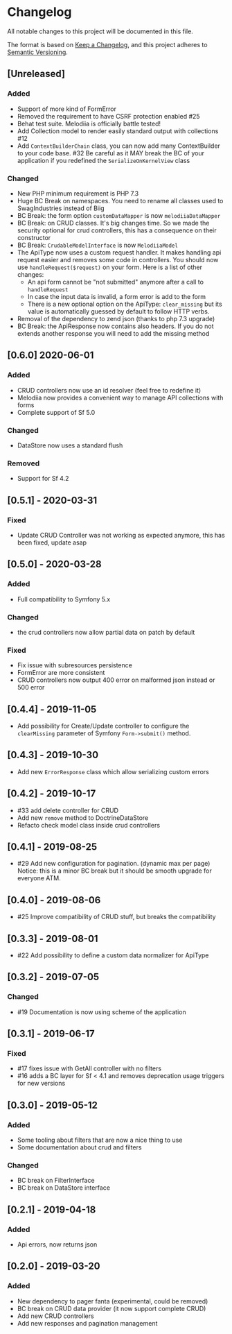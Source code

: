 # Changelog
All notable changes to this project will be documented in this file.

The format is based on [Keep a Changelog](https://keepachangelog.com/en/1.0.0/),
and this project adheres to [Semantic Versioning](https://semver.org/spec/v2.0.0.html).

## [Unreleased]

### Added
- Support of more kind of FormError
- Removed the requirement to have CSRF protection enabled #25
- Behat test suite. Melodiia is officially battle tested!
- Add Collection model to render easily standard output with collections #12
- Add `ContextBuilderChain` class, you can now add many ContextBuilder to your code base. #32
  Be careful as it MAY break the BC of your application if you redefined the `SerializeOnKernelView` class

### Changed
- New PHP minimum requirement is PHP 7.3
- Huge BC Break on namespaces. You need to rename all classes used to SwagIndustries instead of Biig
- BC Break: the form option `customDataMapper` is now `melodiiaDataMapper`
- BC Break: on CRUD classes. It's big changes time. So we made the security optional for crud controllers, this has a
  consequence on their constructor
- BC Break: `CrudableModelInterface` is now `MelodiiaModel`
- The ApiType now uses a custom request handler. It makes handling api request easier and removes some code
  in controllers. You should now use `handleRequest($request)` on your form. Here is a list of other changes:
    - An api form cannot be "not submitted" anymore after a call to `handleRequest`
    - In case the input data is invalid, a form error is add to the form
    - There is a new optional option on the ApiType: `clear_missing` but its value is automatically guessed by default
      to follow HTTP verbs.
- Removal of the dependency to zend json (thanks to php 7.3 upgrade)
- BC Break: the ApiResponse now contains also headers. If you do not extends another response you will need to add the missing method

## [0.6.0] 2020-06-01
### Added
- CRUD controllers now use an id resolver (feel free to redefine it)
- Melodiia now provides a convenient way to manage API collections with forms
- Complete support of Sf 5.0 

### Changed
- DataStore now uses a standard flush

### Removed
- Support for Sf 4.2

## [0.5.1] - 2020-03-31
### Fixed
- Update CRUD Controller was not working as expected anymore, this has been fixed, update asap

## [0.5.0] - 2020-03-28
### Added
- Full compatibility to Symfony 5.x

### Changed
- the crud controllers now allow partial data on patch by default

### Fixed
- Fix issue with subresources persistence
- FormError are more consistent
- CRUD controllers now output 400 error on malformed json instead or 500 error

## [0.4.4] - 2019-11-05
- Add possibility for Create/Update controller to configure the `clearMissing` parameter of Symfony `Form->submit()` method.

## [0.4.3] - 2019-10-30
- Add new `ErrorResponse` class which allow serializing custom errors

## [0.4.2] - 2019-10-17
- #33 add delete controller for CRUD
- Add new `remove` method to DoctrineDataStore
- Refacto check model class inside crud controllers

## [0.4.1] - 2019-08-25
- #29 Add new configuration for pagination. (dynamic max per page)
  Notice: this is a minor BC break but it should be smooth upgrade for everyone ATM.

## [0.4.0] - 2019-08-06
- #25 Improve compatibility of CRUD stuff, but breaks the compatibility

## [0.3.3] - 2019-08-01
- #22 Add possibility to define a custom data normalizer for ApiType 

## [0.3.2] - 2019-07-05
### Changed
- #19 Documentation is now using scheme of the application

## [0.3.1] - 2019-06-17
### Fixed
- #17 fixes issue with GetAll controller with no filters
- #16 adds a BC layer for Sf < 4.1 and removes deprecation usage triggers for new versions

## [0.3.0] - 2019-05-12
### Added
- Some tooling about filters that are now a nice thing to use
- Some documentation about crud and filters

### Changed
- BC break on FilterInterface
- BC break on DataStore interface

## [0.2.1] - 2019-04-18
### Added
- Api errors, now returns json

## [0.2.0] - 2019-03-20
### Added
- New dependency to pager fanta (experimental, could be removed)
- BC break on CRUD data provider (it now support complete CRUD)
- Add new CRUD controllers
- Add new responses and pagination management
